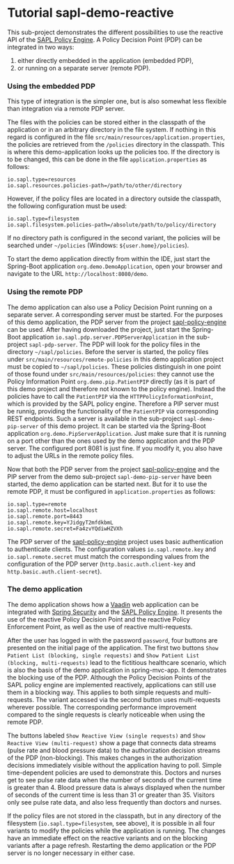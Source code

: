 # Tutorial sapl-demo-reactive

This sub-project demonstrates the different possibilities to use the reactive API of the
[SAPL Policy Engine](https://github.com/heutelbeck/sapl-policy-engine).
A Policy Decision Point (PDP) can be integrated in two ways:
1) either directly embedded in the application (embedded PDP),
2) or running on a separate server (remote PDP).

### Using the embedded PDP
This type of integration is the simpler one, but is also somewhat less flexible than integration via a remote
PDP server.

The files with the policies can be stored either in the classpath of the application or in an arbitrary directory
in the file system. If nothing in this regard is configured in the file `src/main/resources/application.properties`,
the policies are retrieved from the `/policies` directory in the classpath. This is where this demo-application looks
up the policies too. If the directory is to be changed, this can be done in the file `application.properties` as follows:
```properties
io.sapl.type=resources
io.sapl.resources.policies-path=/path/to/other/directory
```
However, if the policy files are located in a directory outside the classpath, the following configuration must be used:
```properties
io.sapl.type=filesystem
io.sapl.filesystem.policies-path=/absolute/path/to/policy/directory
```
If no directory path is configured in the second variant, the policies will be searched under `~/policies`
(Windows: `${user.home}/policies`).

To start the demo application directly from within the IDE, just start the Spring-Boot application
`org.demo.DemoApplication`, open your browser and navigate to the URL `http://localhost:8080/demo`.

### Using the remote PDP
The demo application can also use a Policy Decision Point running on a separate server. A corresponding server must be 
started. For the purposes of this demo application, the PDP server from the project
[sapl-policy-engine](https://github.com/heutelbeck/sapl-policy-engine) can be used. After having downloaded the project,
just start the Spring-Boot application `io.sapl.pdp.server.PDPServerApplication` in the sub-project `sapl-pdp-server`. The
PDP will look for the policy files in the directory `~/sapl/policies`. Before the server is started, the policy files under
`src/main/resources/remote-policies` in this demo application project must be copied to `~/sapl/policies`. These policies 
distinguish in one point of those found under `src/main/resources/policies`: they cannot use the Policy Information Point
`org.demo.pip.PatientPIP` directly (as it is part of this demo project and therefore not known to the policy engine). Instead
the policies have to call the `PatientPIP` via the `HTTPPolicyInformationPoint`, which is provided by the SAPL policy engine.
Therefore a PIP server must be runnig, providing the functionality of the `PatientPIP` via corresponding REST endpoints. Such
a server is available in the sub-project `sapl-demo-pip-server` of this demo project. It can be started via the Spring-Boot
application `org.demo.PipServerApplication`. Just make sure that it is running on a port other than the ones used by the demo 
application and the PDP server. The configured port 8081 is just fine. If you modify it, you also have to adjust the URLs in
the remote policy files.

Now that both the PDP server from the project [sapl-policy-engine](https://github.com/heutelbeck/sapl-policy-engine)
and the PIP server from the demo sub-project `sapl-demo-pip-server` have been started, the demo application can be started next.
But for it to use the remote PDP, it must be configured in `application.properties` as follows:
```properties
io.sapl.type=remote
io.sapl.remote.host=localhost
io.sapl.remote.port=8443
io.sapl.remote.key=YJidgyT2mfdkbmL
io.sapl.remote.secret=Fa4zvYQdiwHZVXh
```
The PDP server of the [sapl-policy-engine](https://github.com/heutelbeck/sapl-policy-engine) project uses basic authentication 
to authenticate clients. The configuration values `io.sapl.remote.key` and `io.sapl.remote.secret` must match the corresponding 
values from the configuration of the PDP server (`http.basic.auth.client-key` and `http.basic.auth.client-secret`).

### The demo application
The demo application shows how a [Vaadin](https://vaadin.com/framework) web application can be integrated with
[Spring Security](https://spring.io/projects/spring-security) and the [SAPL Policy Engine](https://github.com/heutelbeck/sapl-policy-engine).
It presents the use of the reactive Policy Decision Point and the reactive Policy Enforcement Point, as well as the use of reactive
multi-requests.

After the user has logged in with the password `password`, four buttons are presented on the initial page of the application. The first
two buttons `Show Patient List (blocking, single requests)` and `Show Patient List (blocking, multi-requests)` lead to the fictitious
healthcare scenario, which is also the basis of the demo application in spring-mvc-app. It demonstrates the blocking use of the PDP.
Although the Policy Decision Points of the SAPL policy engine are implemented reactively, applications can still use them in a blocking
way. This applies to both simple requests and multi-requests. The variant accessed via the second button uses multi-requests wherever
possible. The corresponding performance improvement compared to the single requests is clearly noticeable when using the remote PDP.

The buttons labeled `Show Reactive View (single requests)` and `Show Reactive View (multi-request)` show a page that connects data 
streams (pulse rate and blood pressure data) to the authorization decision streams of the PDP (non-blocking). This makes changes
in the authorization decisions immediately visible without the application having to poll. Simple time-dependent policies are used
to demonstrate this. Doctors and nurses get to see pulse rate data when the number of seconds of the current time is greater than 4.
Blood pressure data is always displayed when the number of seconds of the current time is less than 31 or greater than 35. Visitors
only see pulse rate data, and also less frequently than doctors and nurses.

If the policy files are not stored in the classpath, but in any directory of the filesystem (`io.sapl.type=filesystem`, see above),
it is possible in all four variants to modify the policies while the application is running. The changes have an immediate effect
on the reactive variants and on the blocking variants after a page refresh. Restarting the demo application or the PDP server is 
no longer necessary in either case.
